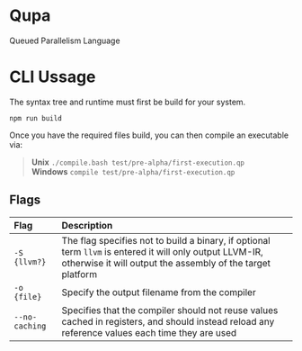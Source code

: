 # Qupa
Queued Parallelism Language 


# CLI Ussage
The syntax tree and runtime must first be build for your system.
```
npm run build
```
Once you have the required files build, you can then compile an executable via:
> **Unix** ``./compile.bash test/pre-alpha/first-execution.qp``  
> **Windows** ``compile test/pre-alpha/first-execution.qp``

## Flags
| Flag | Description |
| :- | :- |
| ``-S {llvm?}`` | The flag specifies not to build a binary, if optional term ``llvm`` is entered it will only output LLVM-IR, otherwise it will output the assembly of the target platform |
| ``-o {file}`` | Specify the output filename from the compiler |
| ``--no-caching`` | Specifies that the compiler should not reuse values cached in registers, and should instead reload any reference values each time they are used